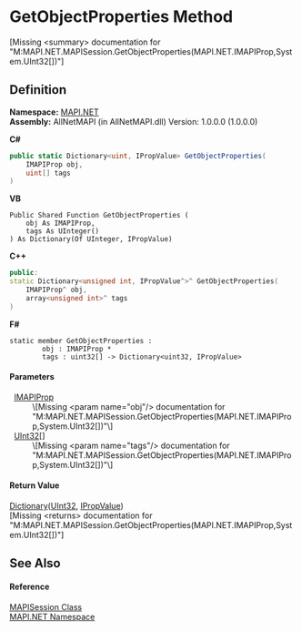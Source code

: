 # GetObjectProperties Method


\[Missing &lt;summary&gt; documentation for "M:MAPI.NET.MAPISession.GetObjectProperties(MAPI.NET.IMAPIProp,System.UInt32[])"\]



## Definition
**Namespace:** <a href="5bef4637-66f8-16d4-e5f4-4d0da57a1538.md">MAPI.NET</a>  
**Assembly:** AllNetMAPI (in AllNetMAPI.dll) Version: 1.0.0.0 (1.0.0.0)

**C#**
``` C#
public static Dictionary<uint, IPropValue> GetObjectProperties(
	IMAPIProp obj,
	uint[] tags
)
```
**VB**
``` VB
Public Shared Function GetObjectProperties ( 
	obj As IMAPIProp,
	tags As UInteger()
) As Dictionary(Of UInteger, IPropValue)
```
**C++**
``` C++
public:
static Dictionary<unsigned int, IPropValue^>^ GetObjectProperties(
	IMAPIProp^ obj, 
	array<unsigned int>^ tags
)
```
**F#**
``` F#
static member GetObjectProperties : 
        obj : IMAPIProp * 
        tags : uint32[] -> Dictionary<uint32, IPropValue> 
```



#### Parameters
<dl><dt>  <a href="a20f5817-5533-814e-fd1d-0d3a9179b1b4.md">IMAPIProp</a></dt><dd>\[Missing &lt;param name="obj"/&gt; documentation for "M:MAPI.NET.MAPISession.GetObjectProperties(MAPI.NET.IMAPIProp,System.UInt32[])"\]</dd><dt>  <a href="https://learn.microsoft.com/dotnet/api/system.uint32" target="_blank" rel="noopener noreferrer">UInt32</a>[]</dt><dd>\[Missing &lt;param name="tags"/&gt; documentation for "M:MAPI.NET.MAPISession.GetObjectProperties(MAPI.NET.IMAPIProp,System.UInt32[])"\]</dd></dl>

#### Return Value
<a href="https://learn.microsoft.com/dotnet/api/system.collections.generic.dictionary-2" target="_blank" rel="noopener noreferrer">Dictionary</a>(<a href="https://learn.microsoft.com/dotnet/api/system.uint32" target="_blank" rel="noopener noreferrer">UInt32</a>, <a href="2a268271-39cd-b9bd-d434-1bd1ce5d3066.md">IPropValue</a>)  
\[Missing &lt;returns&gt; documentation for "M:MAPI.NET.MAPISession.GetObjectProperties(MAPI.NET.IMAPIProp,System.UInt32[])"\]

## See Also


#### Reference
<a href="565716dd-6368-0783-4ced-5771b200faf1.md">MAPISession Class</a>  
<a href="5bef4637-66f8-16d4-e5f4-4d0da57a1538.md">MAPI.NET Namespace</a>  
